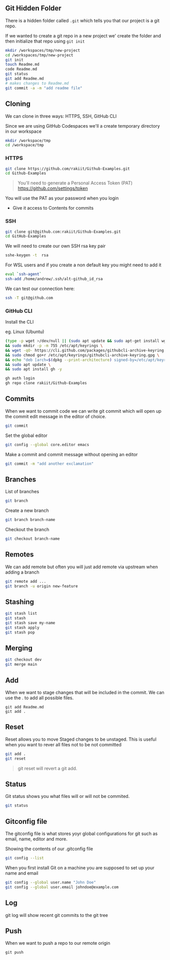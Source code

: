 ## Git Hidden Folder

There is a hidden folder called `.git` which tells you that our project is a git repo.

If we wanted to create a git repo in a new project we' create the folder and then initialize that repo using `git init`

```sh
mkdir /workspaces/tmp/new-project
cd /workspaces/tmp/new-project
git init
touch Readme.md
code Readme.md
git status
git add Readme.md
# makes changes to Readme.md
git commit -a -m "add readme file"
```

## Cloning

We can clone in three ways: HTTPS, SSH, GitHub CLI

Since we are using GitHub Codespaces we'll  a create temporary directory in our workspace

```sh
mkdir /workspace/tmp
cd /workspace/tmp
```



### HTTPS

```sh
git clone https://github.com/rakiit/Github-Examples.git
cd Github-Examples
```

> You'll need to generate a Personal Access Token (PAT)
https://github.com/settings/token

You will use the PAT as your password when you login

- Give it access to Contents for commits

### SSH

```sh
git clone git@github.com:rakiit/Github-Examples.git
cd GitHub-Examples
```

We will need to create our own SSH rsa key pair

```sh
sshe-keygen -t  rsa
```

For WSL users and if you create a non default key you might need to add it

```sh
eval `ssh-agent`
ssh-add /home/andrew/.ssh/alt-github_id_rsa
```

We can test our connection here:

```sh
ssh -T git@github.com
```

### GitHub CLI

Install the CLI

eg. Linux (Ubuntu)

```sh
(type -p wget >/dev/null || (sudo apt update && sudo apt-get install wget -y)) \
&& sudo mkdir -p -m 755 /etc/apt/keyrings \
&& wget -qO- https://cli.github.com/packages/githubcli-archive-keyring.gpg | sudo tee /etc/apt/keyrings/githubcli-archive-keyring.gpg > /dev/null \
&& sudo chmod go+r /etc/apt/keyrings/githubcli-archive-keyring.gpg \
&& echo "deb [arch=$(dpkg --print-architecture) signed-by=/etc/apt/keyrings/githubcli-archive-keyring.gpg] https://cli.github.com/packages stable main" | sudo tee /etc/apt/sources.list.d/github-cli.list > /dev/null \
&& sudo apt update \
&& sudo apt install gh -y
```

```sh
gh auth login
gh repo clone rakiit/Github-Examples
```

## Commits

When we want to commit code we can write git commit which will open up the commit edit message in the editor of choice.

```sh
git commit 
```

Set the global editor
```sh
git config --global core.editor emacs
```

Make a commit and commit message without opening an editor
```sh
git commit -m "add another exclamation"
```

## Branches

List of branches

```sh
git branch
```

Create a new branch
```sh
git branch branch-name
```

Checkout the branch

```sh
git checkout branch-name
```

## Remotes

We can add remote but often you will just add remote via upstream when adding a branch

```sh
git remote add ...
git branch -u origin new-feature
```

## Stashing

```sh
git stash list
git stash
git stash save my-name
git stash apply
git stash pop
```

## Merging

```sh
git checkout dev
git merge main
```
## Add

When we want to stage changes that will be included in the commit.
We can use the . to add all possible files.

```
git add Readme.md
git add .
```

## Reset

Reset allows you to move Staged changes to be unstaged.
This is useful when you want to rever all files not to be not committed

```sh
git add .
git reset
```

> git reset will revert a git add.

## Status

Git status shows you what files will or will not be commited.

```sh
git status
```

## Gitconfig file

The gitconfig file is what stores yoyr global configurations for git such as email, name, editor and more.

Showing the contents of our .gitconfig file

```sh
git config --list
```

When you first install Git on a machine you are supposed to set  up your name and email

```sh
git config --global user.name "John Doe"
git config --global user.email johndoe@example.com
```

## Log

git log will show recent git commits to the git tree

## Push

When we want to push a repo to our remote origin

```
git push
```
